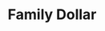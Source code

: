 ---
title: "Family Dollar"
url: /milwaukee/family-dollar-south-cesar-e-chavez-drive/
shop: Kramladen
---